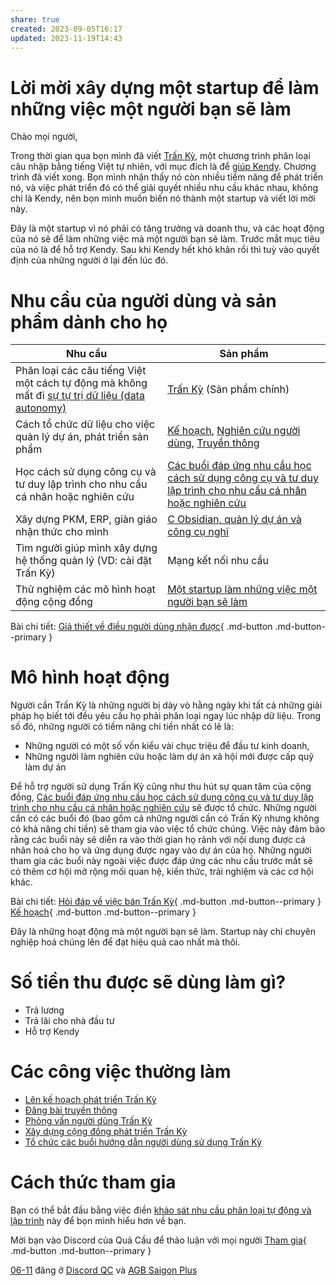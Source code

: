 ```yaml
---
share: true
created: 2023-09-05T16:17
updated: 2023-11-19T14:43
---
```


# Lời mời xây dựng một startup để làm những việc một người bạn sẽ làm
Chào mọi người,

Trong thời gian qua bọn mình đã viết [Trấn Kỳ](https://lậptrình.quảcầu.cc/%F0%9F%91%8Ftr%E1%BA%A5n%20k%E1%BB%B3/?utm_source=CW+Obsidian%2C+qu%E1%BA%A3n+l%C3%BD+d%E1%BB%B1+%C3%A1n+v%C3%A0+c%C3%B4ng+c%E1%BB%A5+ngh%C4%A9+%C2%BB+L%E1%BB%9Di+m%E1%BB%9Di+tham+gia+startup+c%E1%BB%A7a+c%E1%BB%99ng+%C4%91%E1%BB%93ng&utm_medium=vault&utm_campaign=Tr%E1%BA%A5n+K%E1%BB%B3&utm_content=ph%E1%BA%A7n+m%E1%BB%9F+%C4%91%E1%BA%A7u), một chương trình phân loại câu nhập bằng tiếng Việt tự nhiên, với mục đích là để [giúp Kendy](../../9%20Blog/L%C3%BD%20do%20vi%E1%BA%BFt%20Tr%E1%BA%A5n%20K%E1%BB%B3.md). Chương trình đã viết xong. Bọn mình nhận thấy nó còn nhiều tiềm năng để phát triển nó, và việc phát triển đó có thể giải quyết nhiều nhu cầu khác nhau, không chỉ là Kendy, nên bọn mình muốn biến nó thành một startup và viết lời mời này.

Đây là một startup vì nó phải có tăng trưởng và doanh thu, và các hoạt động của nó sẽ để làm những việc mà một người bạn sẽ làm. Trước mắt mục tiêu của nó là để hỗ trợ Kendy. Sau khi Kendy hết khó khăn rồi thì tuỳ vào quyết định của những người ở lại đến lúc đó.

# Nhu cầu của người dùng và sản phẩm dành cho họ
| Nhu cầu                                                                                                                                                                                                    | Sản phẩm                                                                                                                                                                                                                                                                                                                                                                                                                                            |
| ---------------------------------------------------------------------------------------------------------------------------------------------------------------------------------------------------------- | --------------------------------------------------------------------------------------------------------------------------------------------------------------------------------------------------------------------------------------------------------------------------------------------------------------------------------------------------------------------------------------------------------------------------------------------------- |
| Phân loại các câu tiếng Việt một cách tự động mà không mất đi [sự tự trị dữ liệu (data autonomy)](../../../../%E2%9A%A1Hi%E1%BB%83u%20bi%E1%BA%BFt%20s%C3%A2u/Qu%E1%BA%A3n%20l%C3%BD%20d%E1%BB%B1%20%C3%A1n,%20ph%C3%A1t%20tri%E1%BB%83n%20s%E1%BA%A3n%20ph%E1%BA%A9m,%20x%C3%A2y%20d%E1%BB%B1ng%20t%E1%BB%95%20ch%E1%BB%A9c/Qu%E1%BA%A3n%20l%C3%BD%20d%E1%BB%AF%20li%E1%BB%87u/H%E1%BB%A3p%20t%C3%A1c%20l%C3%A0m%20vi%E1%BB%87c/Vi%E1%BB%87c%20trung%20t%C3%A2m%20ho%C3%A1%20vi%E1%BB%87c%20l%C6%B0u%20tr%E1%BB%AF%20d%E1%BB%AF%20li%E1%BB%87u%20tr%C3%AAn%20m%C3%A1y%20ch%E1%BB%A7%20s%E1%BA%BD%20l%E1%BA%A5y%20%C4%91i%20autonomy%20v%C3%A0%20agency%20c%E1%BB%A7a%20ng%C6%B0%E1%BB%9Di%20d%C3%B9ng%20cu%E1%BB%91i.md) | [Trấn Kỳ](https://lậptrình.quảcầu.cc/%F0%9F%91%8Ftr%E1%BA%A5n%20k%E1%BB%B3/?utm_source=CW+Obsidian%2C+qu%E1%BA%A3n+l%C3%BD+d%E1%BB%B1+%C3%A1n+v%C3%A0+c%C3%B4ng+c%E1%BB%A5+ngh%C4%A9+%C2%BB+L%E1%BB%9Di+m%E1%BB%9Di+tham+gia+startup+c%E1%BB%A7a+c%E1%BB%99ng+%C4%91%E1%BB%93ng&utm_medium=vault&utm_campaign=Tr%E1%BA%A5n+K%E1%BB%B3&utm_content=ph%E1%BA%A7n+%C4%91%E1%BB%91i+t%C6%B0%E1%BB%A3ng+th%E1%BB%A5+h%C6%B0%E1%BB%9Fng) (Sản phẩm chính) |
| Cách tổ chức dữ liệu cho việc quản lý dự án, phát triển sản phẩm                                                                                                                                           | [Kế hoạch](../K%E1%BA%BF%20ho%E1%BA%A1ch/index.md), [Nghiên cứu người dùng](../Nghi%C3%AAn%20c%E1%BB%A9u%20ng%C6%B0%E1%BB%9Di%20d%C3%B9ng/index.md), [Truyền thông](./index.md)                                                                                                                                                                                                                                                                                                                                                                                                       |
| Học cách sử dụng công cụ và tư duy lập trình cho nhu cầu cá nhân hoặc nghiên cứu                                                                                                                           | [Các buổi đáp ứng nhu cầu học cách sử dụng công cụ và tư duy lập trình cho nhu cầu cá nhân hoặc nghiên cứu](../../../C%C3%A1c%20bu%E1%BB%95i%20%C4%91%C3%A1p%20%E1%BB%A9ng%20nhu%20c%E1%BA%A7u%20h%E1%BB%8Dc%20c%C3%A1ch%20s%E1%BB%AD%20d%E1%BB%A5ng%20c%C3%B4ng%20c%E1%BB%A5%20v%C3%A0%20t%C6%B0%20duy%20l%E1%BA%ADp%20tr%C3%ACnh%20cho%20nhu%20c%E1%BA%A7u%20c%C3%A1%20nh%C3%A2n%20ho%E1%BA%B7c%20nghi%C3%AAn%20c%E1%BB%A9u/9%20Blog/C%C3%A1c%20bu%E1%BB%95i%20%C4%91%C3%A1p%20%E1%BB%A9ng%20nhu%20c%E1%BA%A7u%20h%E1%BB%8Dc%20c%C3%A1ch%20s%E1%BB%AD%20d%E1%BB%A5ng%20c%C3%B4ng%20c%E1%BB%A5%20v%C3%A0%20t%C6%B0%20duy%20l%E1%BA%ADp%20tr%C3%ACnh%20cho%20nhu%20c%E1%BA%A7u%20c%C3%A1%20nh%C3%A2n%20ho%E1%BA%B7c%20nghi%C3%AAn%20c%E1%BB%A9u.md)                                                                                                                                                                                                                                                                                                                                       |
| Xây dựng PKM, ERP, giàn giáo nhận thức cho mình                                                                                                                                                            | [C Obsidian, quản lý dự án và công cụ nghĩ](../../../../index.md)                                                                                                                                                                                                                                                                                                                                                                                            |
| Tìm người giúp mình xây dựng hệ thống quản lý (VD: cài đặt Trấn Kỳ)                                                                                                                                        | Mạng kết nối nhu cầu                                                                                                                                                                                                                                                                                                                                                                                                                                |
| Thử nghiệm các mô hình hoạt động cộng đồng                                                                                                                                                                 | [Một startup làm những việc một người bạn sẽ làm](../../9%20Blog/L%E1%BB%9Di%20m%E1%BB%9Di%20x%C3%A2y%20d%E1%BB%B1ng%20m%E1%BB%99t%20startup%20%C4%91%E1%BB%83%20l%C3%A0m%20nh%E1%BB%AFng%20vi%E1%BB%87c%20m%E1%BB%99t%20ng%C6%B0%E1%BB%9Di%20b%E1%BA%A1n%20s%E1%BA%BD%20l%C3%A0m.md)                                                                                                                                                                                                                                                                                                                            |

Bài chi tiết: [Giả thiết về điều người dùng nhận được](../../2%20Gi%E1%BA%A3%20thuy%E1%BA%BFt/Gi%E1%BA%A3%20thi%E1%BA%BFt%20v%E1%BB%81%20%C4%91i%E1%BB%81u%20ng%C6%B0%E1%BB%9Di%20d%C3%B9ng%20nh%E1%BA%ADn%20%C4%91%C6%B0%E1%BB%A3c.md){ .md-button .md-button--primary }
# Mô hình hoạt động
Người cần Trấn Kỳ là những người bị dày vò hằng ngày khi tất cả những giải pháp họ biết tới đều yêu cầu họ phải phân loại ngay lúc nhập dữ liệu. Trong số đó, những người có tiềm năng chi tiền nhất có lẽ là:
- Những người có một số vốn kiểu vài chục triệu để đầu tư kinh doanh, 
- Những người làm nghiên cứu hoặc làm dự án xã hội mới được cấp quỹ làm dự án

Để hỗ trợ người sử dụng Trấn Kỳ cũng như thu hút sự quan tâm của cộng đồng, [Các buổi đáp ứng nhu cầu học cách sử dụng công cụ và tư duy lập trình cho nhu cầu cá nhân hoặc nghiên cứu](../../../C%C3%A1c%20bu%E1%BB%95i%20%C4%91%C3%A1p%20%E1%BB%A9ng%20nhu%20c%E1%BA%A7u%20h%E1%BB%8Dc%20c%C3%A1ch%20s%E1%BB%AD%20d%E1%BB%A5ng%20c%C3%B4ng%20c%E1%BB%A5%20v%C3%A0%20t%C6%B0%20duy%20l%E1%BA%ADp%20tr%C3%ACnh%20cho%20nhu%20c%E1%BA%A7u%20c%C3%A1%20nh%C3%A2n%20ho%E1%BA%B7c%20nghi%C3%AAn%20c%E1%BB%A9u/9%20Blog/C%C3%A1c%20bu%E1%BB%95i%20%C4%91%C3%A1p%20%E1%BB%A9ng%20nhu%20c%E1%BA%A7u%20h%E1%BB%8Dc%20c%C3%A1ch%20s%E1%BB%AD%20d%E1%BB%A5ng%20c%C3%B4ng%20c%E1%BB%A5%20v%C3%A0%20t%C6%B0%20duy%20l%E1%BA%ADp%20tr%C3%ACnh%20cho%20nhu%20c%E1%BA%A7u%20c%C3%A1%20nh%C3%A2n%20ho%E1%BA%B7c%20nghi%C3%AAn%20c%E1%BB%A9u.md) sẽ được tổ chức. Những người cần có các buổi đó (bao gồm cả những người cần có Trấn Kỳ nhưng không có khả năng chi tiền) sẽ tham gia vào việc tổ chức chúng. Việc này đảm bảo rằng các buổi này sẽ diễn ra vào thời gian họ rảnh với nội dung được cá nhân hoá cho họ và ứng dụng được ngay vào dự án của họ. Những người tham gia các buổi này ngoài việc được đáp ứng các nhu cầu trước mắt sẽ có thêm cơ hội mở rộng mối quan hệ, kiến thức, trải nghiệm và các cơ hội khác.

Bài chi tiết: [Hỏi đáp về việc bán Trấn Kỳ](../../9%20Blog/H%E1%BB%8Fi%20%C4%91%C3%A1p%20v%E1%BB%81%20vi%E1%BB%87c%20b%C3%A1n%20Tr%E1%BA%A5n%20K%E1%BB%B3.md#mo-hinh-hoat-djong-la-gi){ .md-button .md-button--primary } [Kế hoạch](../K%E1%BA%BF%20ho%E1%BA%A1ch/index.md){ .md-button .md-button--primary }

Đây là những hoạt động mà một người bạn sẽ làm. Startup này chỉ chuyên nghiệp hoá chúng lên để đạt hiệu quả cao nhất mà thôi.
# Số tiền thu được sẽ dùng làm gì?
- Trả lương
- Trả lãi cho nhà đầu tư
- Hỗ trợ Kendy
# Các công việc thường làm

- [Lên kế hoạch phát triển Trấn Kỳ](../K%E1%BA%BF%20ho%E1%BA%A1ch/K%E1%BA%BF%20ho%E1%BA%A1ch%20ph%C3%A1t%20tri%E1%BB%83n%20Tr%E1%BA%A5n%20K%E1%BB%B3.md)
- [Đăng bài truyền thông](./index.md)
- [Phỏng vấn người dùng Trấn Kỳ](../Nghi%C3%AAn%20c%E1%BB%A9u%20ng%C6%B0%E1%BB%9Di%20d%C3%B9ng/index.md)
- [Xây dựng cộng đồng phát triển Trấn Kỳ](../K%E1%BA%BF%20ho%E1%BA%A1ch/K%E1%BA%BF%20ho%E1%BA%A1ch%20x%C3%A2y%20d%E1%BB%B1ng%20c%E1%BB%99ng%20%C4%91%E1%BB%93ng%20ph%C3%A1t%20tri%E1%BB%83n%20Tr%E1%BA%A5n%20K%E1%BB%B3.md)
- [Tổ chức các buổi hướng dẫn người dùng sử dụng Trấn Kỳ](../../../C%C3%A1c%20bu%E1%BB%95i%20%C4%91%C3%A1p%20%E1%BB%A9ng%20nhu%20c%E1%BA%A7u%20h%E1%BB%8Dc%20c%C3%A1ch%20s%E1%BB%AD%20d%E1%BB%A5ng%20c%C3%B4ng%20c%E1%BB%A5%20v%C3%A0%20t%C6%B0%20duy%20l%E1%BA%ADp%20tr%C3%ACnh%20cho%20nhu%20c%E1%BA%A7u%20c%C3%A1%20nh%C3%A2n%20ho%E1%BA%B7c%20nghi%C3%AAn%20c%E1%BB%A9u/4%20Th%C3%A0nh%20ph%E1%BA%A9m/K%E1%BA%BF%20ho%E1%BA%A1ch/K%E1%BA%BF%20ho%E1%BA%A1ch%20t%E1%BB%95%20ch%E1%BB%A9c%20c%C3%A1c%20bu%E1%BB%95i%20h%C6%B0%E1%BB%9Bng%20d%E1%BA%ABn%20s%E1%BB%AD%20d%E1%BB%A5ng%20Tr%E1%BA%A5n%20K%E1%BB%B3.md)
# Cách thức tham gia
Bạn có thể bắt đầu bằng việc điền [khảo sát nhu cầu phân loại tự động và lập trình](https://quảcầu.cc/khao-sat-nhu-cau-phan-loai-tu-dong-va-lap-trinh/?utm_source=CW+%C2%BB+Obsidian%2C+qu%E1%BA%A3n+l%C3%BD+d%E1%BB%B1+%C3%A1n+v%C3%A0+c%C3%B4ng+c%E1%BB%A5+ngh%C4%A9+%C2%BB+L%E1%BB%9Di+m%E1%BB%9Di+x%C3%A2y+d%E1%BB%B1ng+m%E1%BB%99t+startup+%C4%91%E1%BB%83+l%C3%A0m+nh%E1%BB%AFng+vi%E1%BB%87c+m%E1%BB%99t+ng%C6%B0%E1%BB%9Di+b%E1%BA%A1n+s%E1%BA%BD+l%C3%A0m&utm_medium=vault&utm_campaign=Tr%E1%BA%A5n+K%E1%BB%B3) này để bọn mình hiểu hơn về bạn.

Mời bạn vào Discord của Quả Cầu để thảo luận với mọi người
[Tham gia](https://discord.com/channels/898550123007709204/1163106307495170108/1171076032342806548){ .md-button .md-button--primary }


[06-11](06-11.md) đăng ở [Discord QC](../../../%CE%9E%20K%E1%BA%BFt%20qu%E1%BA%A3%20truy%E1%BB%81n%20th%C3%B4ng/N%C6%A1i%20%C4%91%C4%83ng/K%C3%AAnh%20chat/Discord%20QC/index.md) và [AGB Saigon Plus](../../../%CE%9E%20K%E1%BA%BFt%20qu%E1%BA%A3%20truy%E1%BB%81n%20th%C3%B4ng/N%C6%A1i%20%C4%91%C4%83ng/K%C3%AAnh%20chat/AGB%20Saigon%20Plus.md) 